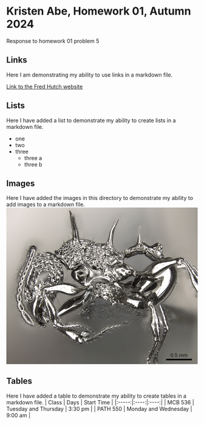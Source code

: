 # Kristen Abe, Homework 01, Autumn 2024
Response to homework 01 problem 5

## Links
Here I am demonstrating my ability to use links in a markdown file. 

[Link to the Fred Hutch website](https://fredhutch.org/en.html)

## Lists
Here I have added a list to demonstrate my ability to create lists in a markdown file.
- one
- two
- three
    - three a
    - three b

## Images
Here I have added the images in this directory to demonstrate my ability to add images to a markdown file.
![Image of Acanthomyrmex ferox](https://github.com/kristenabe/tfcb-homework01/blob/main/Images/Acanthomyrmex-ferox_casent0901788_p_1_high.jpg)

## Tables
Here I have added a table to demonstrate my ability to create tables in a markdown file. 
| Class | Days | Start Time |
|:-----:|:----:|:----:|
| MCB 536 | Tuesday and Thursday | 3:30 pm |
| PATH 550 | Monday and Wednesday | 9:00 am |